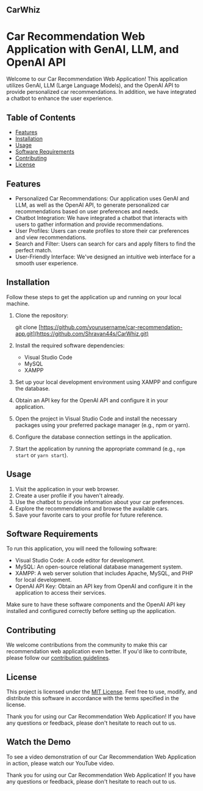 ## CarWhiz
# Car Recommendation Web Application with GenAI, LLM, and OpenAI API

Welcome to our Car Recommendation Web Application! This application utilizes GenAI, LLM (Large Language Models), and the OpenAI API to provide personalized car recommendations. In addition, we have integrated a chatbot to enhance the user experience.

## Table of Contents
- [Features](#features)
- [Installation](#installation)
- [Usage](#usage)
- [Software Requirements](#software-requirements)
- [Contributing](#contributing)
- [License](#license)

## Features
- Personalized Car Recommendations: Our application uses GenAI and LLM, as well as the OpenAI API, to generate personalized car recommendations based on user preferences and needs.
- Chatbot Integration: We have integrated a chatbot that interacts with users to gather information and provide recommendations.
- User Profiles: Users can create profiles to store their car preferences and view recommendations.
- Search and Filter: Users can search for cars and apply filters to find the perfect match.
- User-Friendly Interface: We've designed an intuitive web interface for a smooth user experience.

## Installation
Follow these steps to get the application up and running on your local machine.

1. Clone the repository:

   
   git clone [https://github.com/yourusername/car-recommendation-app.git](https://github.com/Shravan44s/CarWhiz.git)
   

2. Install the required software dependencies:
   - Visual Studio Code
   - MySQL
   - XAMPP

3. Set up your local development environment using XAMPP and configure the database.

4. Obtain an API key for the OpenAI API and configure it in your application.

5. Open the project in Visual Studio Code and install the necessary packages using your preferred package manager (e.g., npm or yarn).

6. Configure the database connection settings in the application.

7. Start the application by running the appropriate command (e.g., `npm start` or `yarn start`).

## Usage
1. Visit the application in your web browser.
2. Create a user profile if you haven't already.
3. Use the chatbot to provide information about your car preferences.
4. Explore the recommendations and browse the available cars.
5. Save your favorite cars to your profile for future reference.

## Software Requirements
To run this application, you will need the following software:

- Visual Studio Code: A code editor for development.
- MySQL: An open-source relational database management system.
- XAMPP: A web server solution that includes Apache, MySQL, and PHP for local development.
- OpenAI API Key: Obtain an API key from OpenAI and configure it in the application to access their services.
  

Make sure to have these software components and the OpenAI API key installed and configured correctly before setting up the application.

## Contributing
We welcome contributions from the community to make this car recommendation web application even better. If you'd like to contribute, please follow our [contribution guidelines](CONTRIBUTING.md).

## License
This project is licensed under the [MIT License](LICENSE). Feel free to use, modify, and distribute this software in accordance with the terms specified in the license.

Thank you for using our Car Recommendation Web Application! If you have any questions or feedback, please don't hesitate to reach out to us.
## Watch the Demo
To see a video demonstration of our Car Recommendation Web Application in action, please watch our YouTube video.

Thank you for using our Car Recommendation Web Application! If you have any questions or feedback, please don't hesitate to reach out to us.
